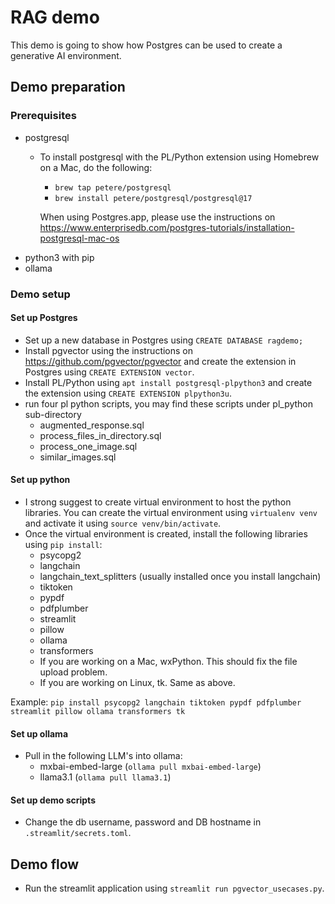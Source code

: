 # RAG demo

This demo is going to show how Postgres can be used to create a generative AI environment.

## Demo preparation
### Prerequisites
- postgresql
	- To install postgresql with the PL/Python extension using Homebrew on a Mac, do the following:
		- `brew tap petere/postgresql`
		- `brew install petere/postgresql/postgresql@17`
	
		When using Postgres.app, please use the instructions on https://www.enterprisedb.com/postgres-tutorials/installation-postgresql-mac-os
- python3 with pip
- ollama

### Demo setup
#### Set up Postgres
- Set up a new database in Postgres using `CREATE DATABASE ragdemo;`
- Install pgvector using the instructions on https://github.com/pgvector/pgvector and create the extension in Postgres using `CREATE EXTENSION vector`.
- Install PL/Python using `apt install postgresql-plpython3` and create the extension using `CREATE EXTENSION plpython3u`.
- run four pl python scripts, you may find these scripts under pl_python sub-directory
   - augmented_response.sql
	- process_files_in_directory.sql
	- process_one_image.sql
	- similar_images.sql

#### Set up python
- I strong suggest to create virtual environment to host the python libraries. You can create the virtual environment using `virtualenv venv` and activate it using `source venv/bin/activate`.
- Once the virtual environment is created, install the following libraries using `pip install`:
	- psycopg2
	- langchain 
	- langchain_text_splitters (usually installed once you install langchain)
	- tiktoken 
	- pypdf
	- pdfplumber
	- streamlit
   	- pillow 
	- ollama 
   	- transformers
   	- If you are working on a Mac, wxPython. This should fix the file upload problem.
   	- If you are working on Linux, tk. Same as above.

Example: `pip install psycopg2 langchain tiktoken pypdf pdfplumber streamlit pillow ollama transformers tk`

#### Set up ollama
- Pull in the following LLM's into ollama:
	- mxbai-embed-large (`ollama pull mxbai-embed-large`)
	- llama3.1 (`ollama pull llama3.1`)

#### Set up demo scripts
- Change the db username, password and DB hostname in `.streamlit/secrets.toml`.

## Demo flow
- Run the streamlit application using `streamlit run pgvector_usecases.py`.

